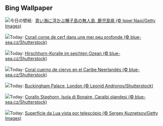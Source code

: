 ## Bing Wallpaper
![](https://www.bing.com/th?id=OHR.MarineDay2025_JA-JP8195760967_UHD.jpg&w=1000)今日の壁紙: &nbsp;[青い海に浮かぶ種子島の無人島, 鹿児島県 (© Ippei Naoi/Getty Images)](https://www.bing.com/th?id=OHR.MarineDay2025_JA-JP8195760967_UHD.jpg)
<br><br/>
![](https://www.bing.com/th?id=OHR.AcroporaReef_FR-FR5200865280_UHD.jpg&w=1000)Today: [Corail corne de cerf dans une mer peu profonde (© blue-sea.cz/Shutterstock)](https://www.bing.com/th?id=OHR.AcroporaReef_FR-FR5200865280_UHD.jpg)
<br><br/>
![](https://www.bing.com/th?id=OHR.AcroporaReef_DE-DE6392050074_UHD.jpg&w=1000)Today: [Hirschhorn-Koralle im seichten Ozean (© blue-sea.cz/Shutterstock)](https://www.bing.com/th?id=OHR.AcroporaReef_DE-DE6392050074_UHD.jpg)
<br><br/>
![](https://www.bing.com/th?id=OHR.AcroporaReef_ES-ES7878732690_UHD.jpg&w=1000)Today: [Coral cuerno de ciervo en el Caribe Neerlandés (© blue-sea.cz/Shutterstock)](https://www.bing.com/th?id=OHR.AcroporaReef_ES-ES7878732690_UHD.jpg)
<br><br/>
![](https://www.bing.com/th?id=OHR.BuckinghamPalaceOpening2025_EN-GB0680195600_UHD.jpg&w=1000)Today: [Buckingham Palace, London (© Leonid Andronov/Shutterstock)](https://www.bing.com/th?id=OHR.BuckinghamPalaceOpening2025_EN-GB0680195600_UHD.jpg)
<br><br/>
![](https://www.bing.com/th?id=OHR.AcroporaReef_IT-IT2371984871_UHD.jpg&w=1000)Today: [Corallo Staghorn, Isola di Bonaire, Caraibi olandesi (© blue-sea.cz/Shutterstock)](https://www.bing.com/th?id=OHR.AcroporaReef_IT-IT2371984871_UHD.jpg)
<br><br/>
![](https://www.bing.com/th?id=OHR.BigMoon_PT-BR8604757050_UHD.jpg&w=1000)Today: [Superfície da Lua vista por telescópio (© Sergey Kuznetsov/Getty Images)](https://www.bing.com/th?id=OHR.BigMoon_PT-BR8604757050_UHD.jpg)
<br><br/>
